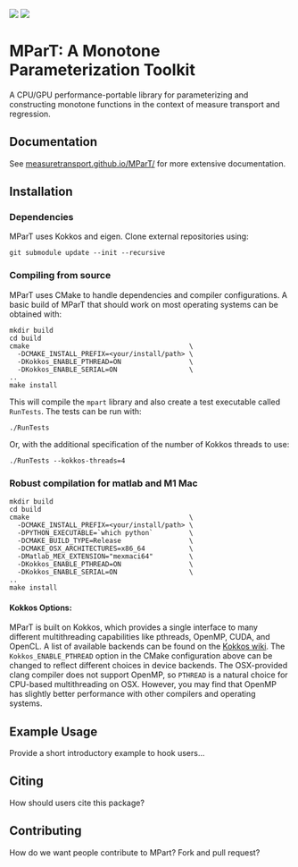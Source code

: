 ![](https://github.com/MeasureTransport/MParT/actions/workflows/build-doc.yml/badge.svg)
![](https://github.com/MeasureTransport/MParT/actions/workflows/build-tests.yml/badge.svg)

# MParT: A Monotone Parameterization Toolkit
A CPU/GPU performance-portable library for parameterizing and constructing monotone functions in the context of measure transport and regression.

## Documentation
See [measuretransport.github.io/MParT/](https://measuretransport.github.io/MParT/) for more extensive documentation.

## Installation

### Dependencies
MParT uses Kokkos and eigen. Clone external repositories using:
```
git submodule update --init --recursive
```

### Compiling from source
MParT uses CMake to handle dependencies and compiler configurations.   A basic build of MParT that should work on most operating systems can be obtained with:
```
mkdir build
cd build
cmake                                        \
  -DCMAKE_INSTALL_PREFIX=<your/install/path> \
  -DKokkos_ENABLE_PTHREAD=ON                 \
  -DKokkos_ENABLE_SERIAL=ON                  \
..
make install
```
This will compile the `mpart` library and also create a test executable called `RunTests`.  The tests can be run with:
```
./RunTests
```
Or, with the additional specification of the number of Kokkos threads to use:
```
./RunTests --kokkos-threads=4
```
### Robust compilation for matlab and M1 Mac
```
mkdir build
cd build
cmake                                        \
  -DCMAKE_INSTALL_PREFIX=<your/install/path> \
  -DPYTHON_EXECUTABLE=`which python`         \
  -DCMAKE_BUILD_TYPE=Release                 \
  -DCMAKE_OSX_ARCHITECTURES=x86_64           \
  -DMatlab_MEX_EXTENSION="mexmaci64"         \
  -DKokkos_ENABLE_PTHREAD=ON                 \
  -DKokkos_ENABLE_SERIAL=ON                  \
..
make install
```

#### Kokkos Options:
MParT is built on Kokkos, which provides a single interface to many different multithreading capabilities like pthreads, OpenMP, CUDA, and OpenCL.   A list of available backends can be found on the [Kokkos wiki](https://github.com/kokkos/kokkos/blob/master/BUILD.md#device-backends).   The `Kokkos_ENABLE_PTHREAD` option in the CMake configuration above can be changed to reflect different choices in device backends.   The OSX-provided clang compiler does not support OpenMP, so `PTHREAD` is a natural choice for CPU-based multithreading on OSX.   However, you may find that OpenMP has slightly better performance with other compilers and operating systems.


## Example Usage
Provide a short introductory example to hook users...

## Citing
How should users cite this package?

## Contributing
How do we want people contribute to MPart?   Fork and pull request?
